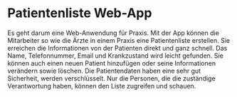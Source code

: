 # Patientenliste Web-App
Es geht darum eine Web-Anwendung für Praxis. Mit der App können die Mitarbeiter so wie die Ärzte in einem
Praxis eine Patientenliste erstellen. Sie erreichen die Informationen von der Patienten direkt und ganz
schnell. Das Name, Telefonnummer, Email und Krankzustand wird leicht gefunden. Sie können auch einen neuen
Patient hinzufügen oder seine Informationen verändern sowie löschen. Die Patientendaten haben eine sehr gut
Sicherheit, werden verschlüsselt. Nur die Personen, die die zuständige Verantwortung haben, können den
Liste zugreifen und schauen.
